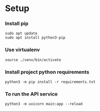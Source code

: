 # Setup

### Install pip
```
sudo apt update
sudo apt install python3-pip
```

### Use virtualenv
```
source ./venv/bin/activate
```

### Install project python requirements
```
python3 -m pip install -r requirements.txt
```

### To run the API service
```
python3 -m uvicorn main:app --reload
```
